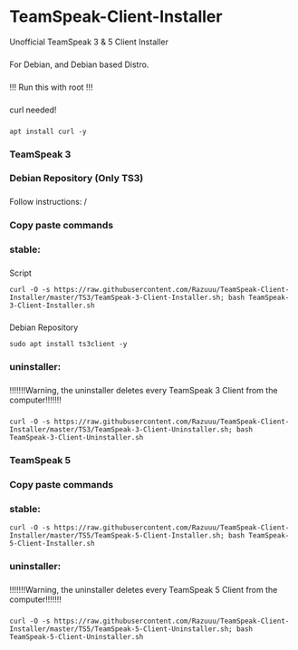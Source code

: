# TeamSpeak-Client-Installer
Unofficial TeamSpeak 3 & 5 Client Installer
###
For Debian, and Debian based Distro.
###
!!! Run this with root !!!
###
curl needed!
###
```
apt install curl -y
```
### TeamSpeak 3
###
###
### Debian Repository (Only TS3)
###
Follow instructions: /
###
### Copy paste commands
###
### stable:
###
Script
```
curl -O -s https://raw.githubusercontent.com/Razuuu/TeamSpeak-Client-Installer/master/TS3/TeamSpeak-3-Client-Installer.sh; bash TeamSpeak-3-Client-Installer.sh
```
###
Debian Repository
```
sudo apt install ts3client -y
```
### uninstaller:
###
!!!!!!!Warning, the uninstaller deletes every TeamSpeak 3 Client from the computer!!!!!!!
###
```
curl -O -s https://raw.githubusercontent.com/Razuuu/TeamSpeak-Client-Installer/master/TS3/TeamSpeak-3-Client-Uninstaller.sh; bash TeamSpeak-3-Client-Uninstaller.sh
```
### TeamSpeak 5
###
### Copy paste commands
###
### stable:
```
curl -O -s https://raw.githubusercontent.com/Razuuu/TeamSpeak-Client-Installer/master/TS5/TeamSpeak-5-Client-Installer.sh; bash TeamSpeak-5-Client-Installer.sh
```
### uninstaller:
###
!!!!!!!Warning, the uninstaller deletes every TeamSpeak 5 Client from the computer!!!!!!!
###
```
curl -O -s https://raw.githubusercontent.com/Razuuu/TeamSpeak-Client-Installer/master/TS5/TeamSpeak-5-Client-Uninstaller.sh; bash TeamSpeak-5-Client-Uninstaller.sh
```
